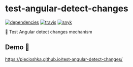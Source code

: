 # test-angular-detect-changes

[![dependencies](https://david-dm.org/piecioshka/test-angular-detect-changes.svg)](https://github.com/piecioshka/test-angular-detect-changes)
[![travis](https://img.shields.io/travis/piecioshka/test-angular-detect-changes.svg)](https://travis-ci.org/piecioshka/test-angular-detect-changes)
[![snyk](https://snyk.io/test/github/piecioshka/test-angular-detect-changes/badge.svg?targetFile=package.json)](https://snyk.io/test/github/piecioshka/test-angular-detect-changes?targetFile=package.json)

:ledger: Test Angular detect changes mechanism

## Demo 🎉

<https://piecioshka.github.io/test-angular-detect-changes/>
